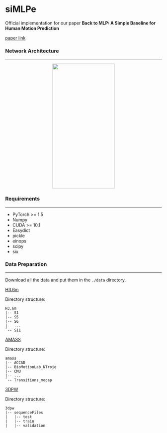 # siMLPe
Official implementation for our paper **Back to MLP: A Simple Baseline for Human Motion Prediction**

[paper link](https://arxiv.org/abs/2002.12730)

### Network Architecture
------
<p align="center">
<img src="https://github.com/dulucas/siMLPe/blob/main/.github/pipeline_v15.png" width="200" height="400">
</p>

### Requirements
------
- PyTorch >= 1.5
- Numpy
- CUDA >= 10.1
- Easydict
- pickle
- einops
- scipy
- six

### Data Preparation
------
Download all the data and put them in the `./data` directory.

[H3.6m](http://www.cs.stanford.edu/people/ashesh/h3.6m.zip)

Directory structure:
```shell script
H3.6m
|-- S1
|-- S5
|-- S6
|-- ...
`-- S11
```

[AMASS](https://amass.is.tue.mpg.de/)

Directory structure:
```shell script
amass
|-- ACCAD
|-- BioMotionLab_NTroje
|-- CMU
|-- ...
`-- Transitions_mocap
```

[3DPW](https://virtualhumans.mpi-inf.mpg.de/3DPW/)

Directory structure: 
```shell script
3dpw
|-- sequenceFiles
|   |-- test
|   |-- train
|   |-- validation
```
